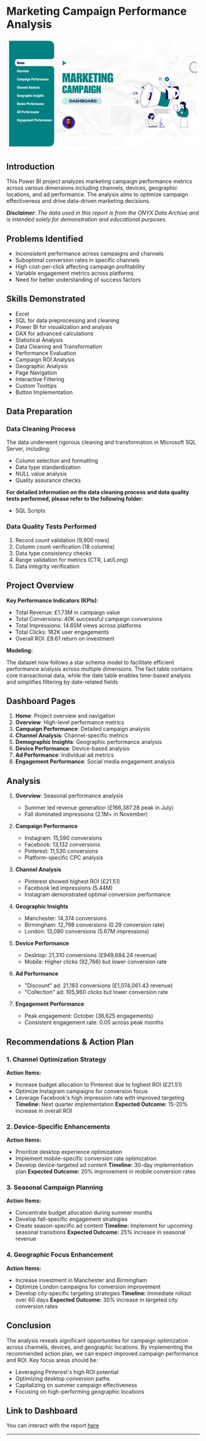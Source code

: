 # Marketing Campaign Performance Analysis

![](page-0001.jpg)

## Introduction
This Power BI project analyzes marketing campaign performance metrics across various dimensions including channels, devices, geographic locations, and ad performance. The analysis aims to optimize campaign effectiveness and drive data-driven marketing decisions.

**_Disclaimer_**: _The data used in this report is from the ONYX Data Archive and is intended solely for demonstration and educational purposes._

## Problems Identified
- Inconsistent performance across campaigns and channels
- Suboptimal conversion rates in specific channels
- High cost-per-click affecting campaign profitability
- Variable engagement metrics across platforms
- Need for better understanding of success factors

## Skills Demonstrated
- Excel
- SQL for data preprocessing and cleaning
- Power BI for visualization and analysis
- DAX for advanced calculations
- Statistical Analysis
- Data Cleaning and Transformation
- Performance Evaluation
- Campaign ROI Analysis
- Geographic Analysis
- Page Navigation
- Interactive Filtering
- Custom Tooltips
- Button Implementation

## Data Preparation
### Data Cleaning Process
The data underwent rigorous cleaning and transformation in Microsoft SQL Server, including:
- Column selection and formatting
- Data type standardization
- NULL value analysis
- Quality assurance checks

**For detailed information on the data cleaning process and data quality tests performed, please refer to the following folder:**
- SQL Scripts

### Data Quality Tests Performed
1. Record count validation (9,900 rows)
2. Column count verification (18 columns)
3. Data type consistency checks
4. Range validation for metrics (CTR, Lat/Long)
5. Data integrity verification

## Project Overview
**Key Performance Indicators (KPIs)**:
- Total Revenue: £1.73M in campaign value
- Total Conversions: 40K successful campaign conversions
- Total Impressions: 14.65M views across platforms
- Total Clicks: 182K user engagements
- Overall ROI: £9.61 return on investment

**Modeling:**

The dataset now follows a star schema model to facilitate efficient performance analysis across multiple dimensions. The fact table contains core transactional data, while the date table enables time-based analysis and simplifies filtering by date-related fields

## Dashboard Pages
1. **Home**: Project overview and navigation
2. **Overview**: High-level performance metrics
3. **Campaign Performance**: Detailed campaign analysis
4. **Channel Analysis**: Channel-specific metrics
5. **Demographic Insights**: Geographic performance analysis
6. **Device Performance**: Device-based analysis
7. **Ad Performance**: Individual ad metrics
8. **Engagement Performance**: Social media engagement analysis

## Analysis
1. **Overview**: Seasonal performance analysis
   - Summer led revenue generation (£166,387.28 peak in July)
   - Fall dominated impressions (2.1M+ in November)

2. **Campaign Performance**
   - Instagram: 15,590 conversions
   - Facebook: 13,132 conversions
   - Pinterest: 11,530 conversions
   - Platform-specific CPC analysis

3. **Channel Analysis**
   - Pinterest showed highest ROI (£21.51)
   - Facebook led impressions (5.44M)
   - Instagram demonstrated optimal conversion performance

4. **Geographic Insights**
   - Manchester: 14,374 conversions
   - Birmingham: 12,798 conversions (0.29 conversion rate)
   - London: 13,080 conversions (5.67M impressions)

5. **Device Performance**
   - Desktop: 21,310 conversions (£949,684.24 revenue)
   - Mobile: Higher clicks (92,766) but lower conversion rate

6. **Ad Performance**
   - "Discount" ad: 21,183 conversions (£1,074,061.43 revenue)
   - "Collection" ad: 105,960 clicks but lower conversion rate

7. **Engagement Performance**
   - Peak engagement: October (36,625 engagements)
   - Consistent engagement rate: 0.05 across peak months

## Recommendations & Action Plan

### 1. Channel Optimization Strategy
**Action Items:**
- Increase budget allocation to Pinterest due to highest ROI (£21.51)
- Optimize Instagram campaigns for conversion focus
- Leverage Facebook's high impression rate with improved targeting
**Timeline:** Next quarter implementation
**Expected Outcome:** 15-20% increase in overall ROI

### 2. Device-Specific Enhancements
**Action Items:**
- Prioritize desktop experience optimization
- Implement mobile-specific conversion rate optimization
- Develop device-targeted ad content
**Timeline:** 30-day implementation plan
**Expected Outcome:** 20% improvement in mobile conversion rates

### 3. Seasonal Campaign Planning
**Action Items:**
- Concentrate budget allocation during summer months
- Develop fall-specific engagement strategies
- Create season-specific ad content
**Timeline:** Implement for upcoming seasonal transitions
**Expected Outcome:** 25% increase in seasonal revenue

### 4. Geographic Focus Enhancement
**Action Items:**
- Increase investment in Manchester and Birmingham
- Optimize London campaigns for conversion improvement
- Develop city-specific targeting strategies
**Timeline:** Immediate rollout over 60 days
**Expected Outcome:** 30% increase in targeted city conversion rates

## Conclusion
The analysis reveals significant opportunities for campaign optimization across channels, devices, and geographic locations. By implementing the recommended action plan, we can expect improved campaign performance and ROI. Key focus areas should be:
- Leveraging Pinterest's high ROI potential
- Optimizing desktop conversion paths
- Capitalizing on summer campaign effectiveness
- Focusing on high-performing geographic locations

## Link to Dashboard
You can interact with the report [here](https://app.powerbi.com/view?r=eyJrIjoiYWIzMGE0NTItMTkxMy00MzhkLWJmNWItMzhmNzI2MTg1OTdhIiwidCI6IjUxN2QzNTAyLTI5MDEtNGRlMi1hODdiLTk1YzUwN2E5YTA4OCJ9)

---
